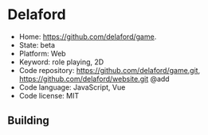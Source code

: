 # Delaford

- Home: https://github.com/delaford/game.
- State: beta
- Platform: Web
- Keyword: role playing, 2D
- Code repository: https://github.com/delaford/game.git, https://github.com/delaford/website.git @add
- Code language: JavaScript, Vue
- Code license: MIT

## Building
